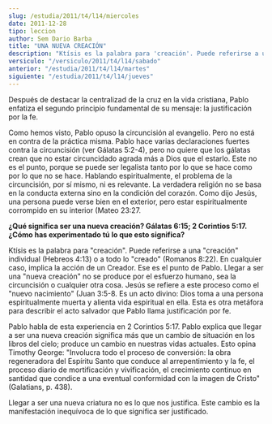 ```yaml
---
slug: /estudia/2011/t4/l14/miercoles
date: 2011-12-28
tipo: leccion
author: Sem Dario Barba
title: "UNA NUEVA CREACIÓN"
description: "Ktísis es la palabra para 'creación'. Puede referirse a una 'creación'  individual (Hebreos 4:13) o a todo lo 'creado' (Romanos 8:22). En cualquier  caso, implica la acción de un Creador. Ese es el punto de Pablo. Llegar a ser  una 'nueva creación' no se produce por el esfuerz..."
versiculo: "/versiculo/2011/t4/l14/sabado"
anterior: "/estudia/2011/t4/l14/martes"
siguiente: "/estudia/2011/t4/l14/jueves"
---
```


Después de destacar la centralizad de la cruz en la vida cristiana, Pablo enfatiza el segundo principio fundamental de su mensaje: la justificación por la fe.

Como hemos visto, Pablo opuso la circuncisión al evangelio. Pero no está en contra de la práctica misma. Pablo hace varias declaraciones fuertes contra la circuncisión (ver Gálatas 5:2-4), pero no quiere que los gálatas crean que no estar circuncidado agrada más a Dios que el estarlo. Este no es el punto, porque se puede ser legalista tanto por lo que se hace como por lo que no se hace. Hablando espiritualmente, el problema de la circuncisión, por sí mismo, ni es relevante. La verdadera religión no se basa en la conducta externa sino en la condición del corazón. Como dijo Jesús, una persona puede verse bien en el exterior, pero estar espiritualmente corrompido en su interior (Mateo 23:27.

**¿Qué significa ser una nueva creación? Gálatas 6:15; 2 Corintios 5:17. ¿Cómo has experimentado tú lo que esto significa?**

Ktísis es la palabra para "creación". Puede referirse a una "creación" individual (Hebreos 4:13) o a todo lo "creado" (Romanos 8:22). En cualquier caso, implica la acción de un Creador. Ese es el punto de Pablo. Llegar a ser una "nueva creación" no se produce por el esfuerzo humano, sea la circuncisión o cualquier otra cosa. Jesús se refiere a este proceso como el "nuevo nacimiento" (Juan 3:5-8. Es un acto divino: Dios toma a una persona espiritualmente muerta y alienta vida espiritual en ella. Esta es otra metáfora para describir el acto salvador que Pablo llama justificación por fe.

Pablo habla de esta experiencia en 2 Corintios 5:17. Pablo explica que llegar a ser una nueva creación significa más que un cambio de situación en los libros del cielo; produce un cambio en nuestras vidas actuales. Esto opina Timothy George: "Involucra todo el proceso de conversión: la obra regeneradora del Espíritu Santo que conduce al arrepentimiento y la fe, el proceso diario de mortificación y vivificación, el crecimiento continuo en santidad que condice a una eventual conformidad con la imagen de Cristo" (Galatians, p. 438).

Llegar a ser una nueva criatura no es lo que nos justifica. Este cambio es la manifestación inequívoca de lo que significa ser justificado.

